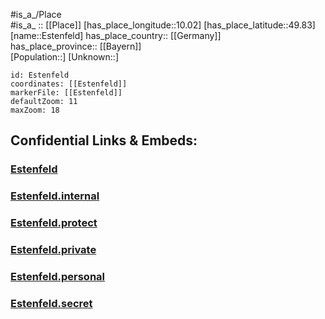 ﻿---
location: [49.83,10.02] 
mapzoom: [7,12] 
mapmarker: city 
type: City
tags:
- geo/City


SpocWebEntityId: 30078
isDeleted: false
confidential: public

---
#is_a_/Place  
#is_a_ :: [[Place]] 
[has_place_longitude::10.02] 
[has_place_latitude::49.83] 
[name::Estenfeld] 
has_place_country:: [[Germany]]  
has_place_province:: [[Bayern]]  
[Population::] 
[Unknown::] 


```leaflet
id: Estenfeld
coordinates: [[Estenfeld]] 
markerFile: [[Estenfeld]] 
defaultZoom: 11 
maxZoom: 18
```


## Confidential Links & Embeds: 

### [Estenfeld](/_public/Earth/Continent/Europe/Europe~Central/Germany/Germany~West/Bayern/counties~Bayern/Würzburg/cities~Würzburg/Estenfeld.md) 

### [Estenfeld.internal](/_internal/Earth/Continent/Europe/Europe~Central/Germany/Germany~West/Bayern/counties~Bayern/Würzburg/cities~Würzburg/Estenfeld.internal.md) 

### [Estenfeld.protect](/_protect/Earth/Continent/Europe/Europe~Central/Germany/Germany~West/Bayern/counties~Bayern/Würzburg/cities~Würzburg/Estenfeld.protect.md) 

### [Estenfeld.private](/_private/Earth/Continent/Europe/Europe~Central/Germany/Germany~West/Bayern/counties~Bayern/Würzburg/cities~Würzburg/Estenfeld.private.md) 

### [Estenfeld.personal](/_personal/Earth/Continent/Europe/Europe~Central/Germany/Germany~West/Bayern/counties~Bayern/Würzburg/cities~Würzburg/Estenfeld.personal.md) 

### [Estenfeld.secret](/_secret/Earth/Continent/Europe/Europe~Central/Germany/Germany~West/Bayern/counties~Bayern/Würzburg/cities~Würzburg/Estenfeld.secret.md) 
